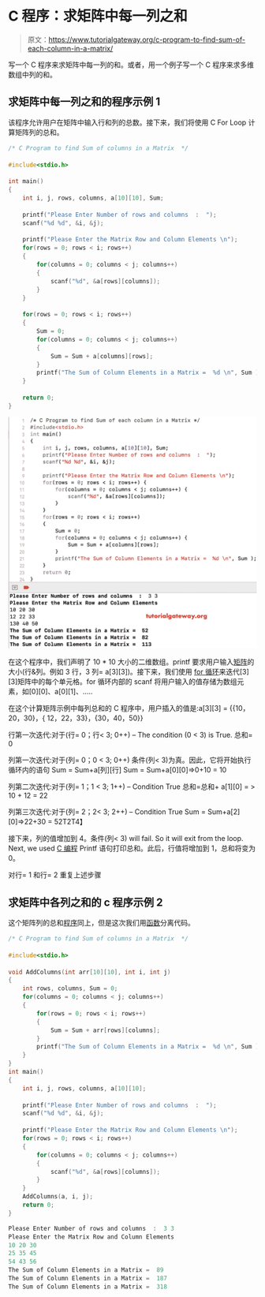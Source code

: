 # C 程序：求矩阵中每一列之和

> 原文：<https://www.tutorialgateway.org/c-program-to-find-sum-of-each-column-in-a-matrix/>

写一个 C 程序来求矩阵中每一列的和。或者，用一个例子写一个 C 程序来求多维数组中列的和。

## 求矩阵中每一列之和的程序示例 1

该程序允许用户在矩阵中输入行和列的总数。接下来，我们将使用 C For Loop 计算矩阵列的总和。

```c
/* C Program to find Sum of columns in a Matrix  */

#include<stdio.h>

int main()
{
    int i, j, rows, columns, a[10][10], Sum;

    printf("Please Enter Number of rows and columns  :  ");
    scanf("%d %d", &i, &j);

    printf("Please Enter the Matrix Row and Column Elements \n");
    for(rows = 0; rows < i; rows++)
    {
        for(columns = 0; columns < j; columns++)
        {
            scanf("%d", &a[rows][columns]);
        }
    }

    for(rows = 0; rows < i; rows++)
    {
        Sum = 0;
        for(columns = 0; columns < j; columns++)
        {
            Sum = Sum + a[columns][rows];
        }
        printf("The Sum of Column Elements in a Matrix =  %d \n", Sum );
    }

    return 0;
}
```

![C Program to find Sum of each column in a Matrix 1](img/8793ca2969c4716b0093fc0b6053b066.png)

在这个程序中，我们声明了 10 * 10 大小的二维数组。printf 要求用户输入[矩阵](https://www.tutorialgateway.org/two-dimensional-array-in-c/)的大小(行&列。例如 3 行，3 列= a[3][3])。接下来，我们使用 [for 循环](https://www.tutorialgateway.org/for-loop-in-c-programming/)来迭代[3][3]矩阵中的每个单元格。for 循环内部的 scanf 将用户输入的值存储为数组元素，如[0][0]、a[0][1]、…..

在这个计算矩阵示例中每列总和的 C 程序中，用户插入的值是:a[3][3] = {{10，20，30}，{ 12，22，33}，{30，40，50}}

行第一次迭代:对于(行= 0；行< 3; 0++) – The condition (0 < 3) is True.
总和= 0

列第一次迭代:对于(列= 0；0 < 3; 0++)
条件(列< 3)为真。因此，它将开始执行循环内的语句
Sum = Sum+a[列][行]
Sum = Sum+a[0][0]=>0+10 = 10

列第二次迭代:对于(列= 1；1 < 3; 1++) – Condition True
总和=总和+ a[1][0] = > 10 + 12 = 22

列第三次迭代:对于(列= 2；2< 3; 2++) – Condition True
Sum = Sum+a[2][0]=>22+30 = 52T2T4】

接下来，列的值增加到 4。条件(列< 3) will fail. So it will exit from the loop. Next, we used [C 编程](https://www.tutorialgateway.org/c-programming/) Printf 语句打印总和。此后，行值将增加到 1，总和将变为 0。

对行= 1 和行= 2 重复上述步骤

## 求矩阵中各列之和的 c 程序示例 2

这个矩阵列的总和[程序](https://www.tutorialgateway.org/c-programming-examples/)同上，但是这次我们用[函数](https://www.tutorialgateway.org/functions-in-c/)分离代码。

```c
/* C Program to find Sum of columns in a Matrix  */

#include<stdio.h>

void AddColumns(int arr[10][10], int i, int j)
{
    int rows, columns, Sum = 0;
    for(columns = 0; columns < j; columns++)
    {
        for(rows = 0; rows < i; rows++)
        {
            Sum = Sum + arr[rows][columns];
        }
        printf("The Sum of Column Elements in a Matrix =  %d \n", Sum );
    }
}
int main()
{
    int i, j, rows, columns, a[10][10];

    printf("Please Enter Number of rows and columns  :  ");
    scanf("%d %d", &i, &j);

    printf("Please Enter the Matrix Row and Column Elements \n");
    for(rows = 0; rows < i; rows++)
    {
        for(columns = 0; columns < j; columns++)
        {
            scanf("%d", &a[rows][columns]);
        }
    }
    AddColumns(a, i, j);
    return 0;
}
```

```c
Please Enter Number of rows and columns  :  3 3
Please Enter the Matrix Row and Column Elements 
10 20 30
25 35 45
54 43 56
The Sum of Column Elements in a Matrix =  89 
The Sum of Column Elements in a Matrix =  187 
The Sum of Column Elements in a Matrix =  318 
```